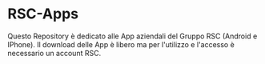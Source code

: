 # RSC-Apps

Questo Repository è dedicato alle App aziendali del Gruppo RSC (Android e IPhone).
Il download delle App è libero ma per l'utilizzo e l'accesso è necessario un account RSC.
